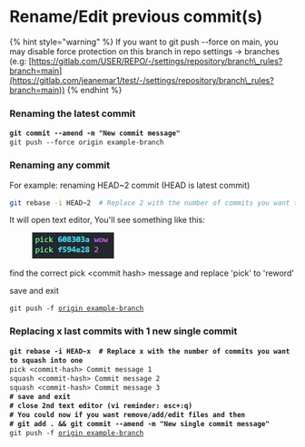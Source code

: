 # Rename/Edit previous commit(s)

{% hint style="warning" %}
If you want to git push --force on main, you may disable force protection on this branch in repo settings -> branches (e.g: [https://gitlab.com/USER/REPO/-/settings/repository/branch\_rules?branch=main](https://gitlab.com/jeanemar1/test/-/settings/repository/branch\_rules?branch=main))
{% endhint %}

### Renaming the latest commit

<pre class="language-bash"><code class="lang-bash"><strong>git commit --amend -m "New commit message"
</strong>git push --force origin example-branch
</code></pre>

### Renaming any commit

For example: renaming HEAD\~2 commit (HEAD is latest commit)

```bash
git rebase -i HEAD~2  # Replace 2 with the number of commits you want to go back
```

It will open text editor, You'll see something like this:

<div align="left">

<figure><img src="../.gitbook/assets/image (1).png" alt=""><figcaption></figcaption></figure>

</div>

find the correct pick \<commit hash> message and replace 'pick' to 'reword'

save and exit

<pre class="language-bash"><code class="lang-bash">git push -f <a data-footnote-ref href="#user-content-fn-1">origin example-branch</a>
</code></pre>

### Replacing x last commits with 1 new single commit

<pre class="language-bash"><code class="lang-bash"><strong>git rebase -i HEAD~x  # Replace x with the number of commits you want to squash into one
</strong>pick &#x3C;commit-hash> Commit message 1
squash &#x3C;commit-hash> Commit message 2
squash &#x3C;commit-hash> Commit message 3
<strong># save and exit
</strong><strong># close 2nd text editor (vi reminder: esc+:q)
</strong><strong># You could now if you want remove/add/edit files and then
</strong><strong># git add . &#x26;&#x26; git commit --amend -m "New single commit message"
</strong>git push -f <a data-footnote-ref href="#user-content-fn-2">origin example-branch</a>
</code></pre>

[^1]: can be omitted if its main

[^2]: Could be omitted if your current branch is already tracking the correct remote branch
